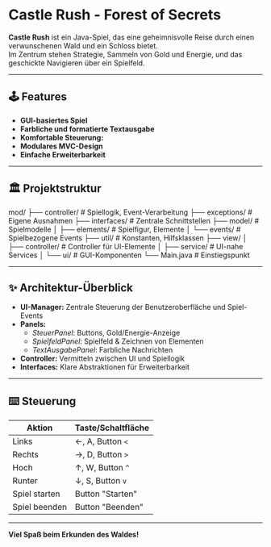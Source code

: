 # Castle Rush - Forest of Secrets

**Castle Rush** ist ein Java-Spiel, das eine geheimnisvolle Reise durch einen verwunschenen Wald und ein Schloss bietet.  
Im Zentrum stehen Strategie, Sammeln von Gold und Energie, und das geschickte Navigieren über ein Spielfeld.

---

## 🕹️ Features

- **GUI-basiertes Spiel**
- **Farbliche und formatierte Textausgabe**
- **Komfortable Steuerung:**
- **Modulares MVC-Design**  
- **Einfache Erweiterbarkeit**

---

## 🏛️ Projektstruktur

mod/
├── controller/         # Spiellogik, Event-Verarbeitung
├── exceptions/         # Eigene Ausnahmen
├── interfaces/         # Zentrale Schnittstellen
├── model/              # Spielmodelle
│   ├── elements/       # Spielfigur, Elemente
│   └── events/         # Spielbezogene Events
├── util/               # Konstanten, Hilfsklassen
├── view/
│   ├── controller/     # Controller für UI-Elemente
│   ├── service/        # UI-nahe Services
│   └── ui/             # GUI-Komponenten
└── Main.java           # Einstiegspunkt

---

## ✨ Architektur-Überblick

- **UI-Manager:** Zentrale Steuerung der Benutzeroberfläche und Spiel-Events  
- **Panels:**  
  - *SteuerPanel*: Buttons, Gold/Energie-Anzeige  
  - *SpielfeldPanel*: Spielfeld & Zeichnen von Elementen  
  - *TextAusgabePanel*: Farbliche Nachrichten  
- **Controller:** Vermitteln zwischen UI und Spiellogik  
- **Interfaces:** Klare Abstraktionen für Erweiterbarkeit  

---

## ⌨️ Steuerung

| Aktion         | Taste/Schaltfläche |
| -------------- | ------------------ |
| Links          | ←, A, Button `<`   |
| Rechts         | →, D, Button `>`   |
| Hoch           | ↑, W, Button `^`   |
| Runter         | ↓, S, Button `v`   |
| Spiel starten  | Button "Starten"   |
| Spiel beenden  | Button "Beenden"   |

---

**Viel Spaß beim Erkunden des Waldes!**
